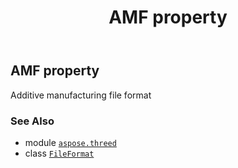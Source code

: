 ﻿---
title: AMF property
second_title: Aspose.3D for Python via .NET API References
description: 
type: docs
weight: 70
url: /python-net/aspose.threed/fileformat/amf/
is_root: false
---

## AMF property


Additive manufacturing file format

### See Also
* module [`aspose.threed`](../../)
* class [`FileFormat`](/3d/python-net/aspose.threed/fileformat)
